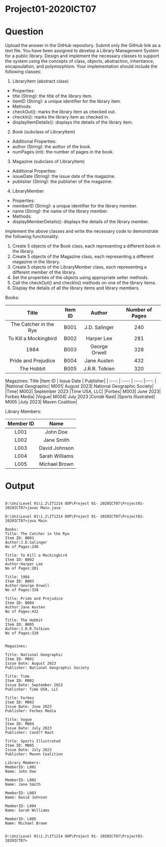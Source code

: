 # Project01-2020ICT07
# Question
Upload the answer in the GitHub repository. Submit only the GitHub link as a text file.
You have been assigned to develop a Library Management System for a public library. Design and
implement the necessary classes to support the system using the concepts of class, objects, abstraction, inheritance, encapsulation, and polymorphism. Your implementation should include the following
classes:
1.	LibraryItem (abstract class)
* Properties:
* title (String): the title of the library item.
* itemID (String): a unique identifier for the library item.
* Methods:
* checkOut(): marks the library item as checked out.
* checkIn(): marks the library item as checked in.
* displayItemDetails(): displays the details of the library item.
2.	Book (subclass of LibraryItem)
* Additional Properties:
* author (String): the author of the book.
* numPages (int): the number of pages in the book.
3.	Magazine (subclass of LibraryItem)
* Additional Properties:
* issueDate (String): the issue date of the magazine.
* publisher (String): the publisher of the magazine.
4.	LibraryMember
* Properties:
* memberID (String): a unique identifier for the library member.
* name (String): the name of the library member.
* Methods:
* displayMemberDetails(): displays the details of the library member.

 
Implement the above classes and write the necessary code to demonstrate the following functionality:
1.	Create 5 objects of the Book class, each representing a different book in the library.
2.	Create 5 objects of the Magazine class, each representing a different magazine in the library.
3.	Create 5 objects of the LibraryMember class, each representing a different member of the library.
4.	Set the properties of the objects using appropriate setter methods.
5.	Call the checkOut() and checkIn() methods on one of the library items.
6.	Display the details of all the library items and library members.


Books:

| Title | Item ID    | Author   |Number of Pages|
| :---:   | :---: | :---: |:---: |
| The Catcher in the Rye | B001   | J.D. Salinger	|240 |
| To Kill a Mockingbird | B002   | Harper Lee   | 281 |
| 1984 | B003   | George Orwell   | 328 |
| Pride and Prejudice | B004   | Jane Austen   |432 |
| The Hobbit | B005   | J.R.R. Tolkien   | 320 |

Magazines:
Title	|Item ID |	Issue Date |	Publisher|
| :---:  | :---: | :---: |:---: |
|National Geographic| M001|	August 2023|	National Geographic Society|
|Time|	M002|	September 2023	|Time USA, LLC|
|Forbes|	M003|	June 2023|	Forbes Media|
|Vogue|	M004|	July 2023	|Condé Nast|
|Sports Illustrated|	M005	|July 2023|	Maven Coalition|
 
Library Members:

|Member ID|	Name|
| :---: |:---: |
|L001	|John Doe|
|L002	|Jane Smith|
|L003	|David Johnson|
|L004|	Sarah Williams|
|L005	|Michael Brown|

# Output
```

D:\Uni\Level 01\1.2\IT1214 OOP\Project 01- 2020ICT07\Project01-2020ICT07>javac Main.java

D:\Uni\Level 01\1.2\IT1214 OOP\Project 01- 2020ICT07\Project01-2020ICT07>java Main

Books:
Title: The Catcher in the Rye
Item ID: B001
Author:J.D.Salinger
No of Pages:240

Title: To Kill a Mockingbird
Item ID: B002
Author:Harper Lee
No of Pages:281

Title: 1984
Item ID: B003
Author:George Orwell
No of Pages:328

Title: Pride and Prejudice
Item ID: B004
Author:Jane Austen
No of Pages:432

Title: The Hobbit
Item ID: B005
Author:J.R.R.Tolkien
No of Pages:320


Magazines:

Title: National Geographic
Item ID: M001
Issue Date: August 2023
Publisher: National Geographic Society

Title: Time
Item ID: M002
Issue Date: September 2023
Publisher: Time USA, LLC

Title: Forbes
Item ID: M003
Issue Date: June 2023
Publisher: Forbes Media

Title: Vogue
Item ID: M004
Issue Date: July 2023
Publisher: Cond?? Nast

Title: Sports Illustrated
Item ID: M005
Issue Date: July 2023
Publisher: Maven Coalition

Library Members:
MemberID: L001
Name: John Doe

MemberID: L002
Name: Jane Smith

MemberID: L003
Name: David Johnson

MemberID: L004
Name: Sarah Williams

MemberID: L005
Name: Michael Brown


D:\Uni\Level 01\1.2\IT1214 OOP\Project 01- 2020ICT07\Project01-2020ICT07>

```
